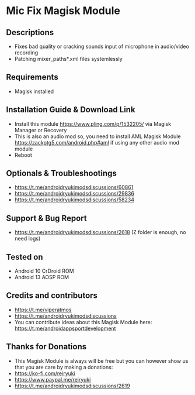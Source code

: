 # Mic Fix Magisk Module

## Descriptions
- Fixes bad quality or cracking sounds input of microphone in audio/video recording
- Patching mixer_paths*.xml files systemlessly

## Requirements
- Magisk installed

## Installation Guide & Download Link
- Install this module https://www.pling.com/p/1532205/ via Magisk Manager or Recovery
- This is also an audio mod so, you need to install AML Magisk Module https://zackptg5.com/android.php#aml if using any other audio mod module
- Reboot

## Optionals & Troubleshootings
- https://t.me/androidryukimodsdiscussions/60861
- https://t.me/androidryukimodsdiscussions/29836
- https://t.me/androidryukimodsdiscussions/58234

## Support & Bug Report
- https://t.me/androidryukimodsdiscussions/2618 (Z folder is enough, no need logs)

## Tested on
- Android 10 CrDroid ROM
- Android 13 AOSP ROM

## Credits and contributors
- https://t.me/viperatmos
- https://t.me/androidryukimodsdiscussions
- You can contribute ideas about this Magisk Module here: https://t.me/androidappsportdevelopment

## Thanks for Donations
- This Magisk Module is always will be free but you can however show us that you are care by making a donations:
- https://ko-fi.com/reiryuki
- https://www.paypal.me/reiryuki
- https://t.me/androidryukimodsdiscussions/2619


